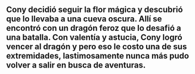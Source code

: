 

## Cony decidió seguir la flor mágica y descubrió que lo llevaba a una cueva oscura. Allí se encontró con un dragón feroz que lo desafió a una batalla. Con valentía y astucia, Cony logró vencer al dragón y pero eso le costo una de sus extremidades, lastimosamente nunca más pudo volver a salir en busca de aventuras.